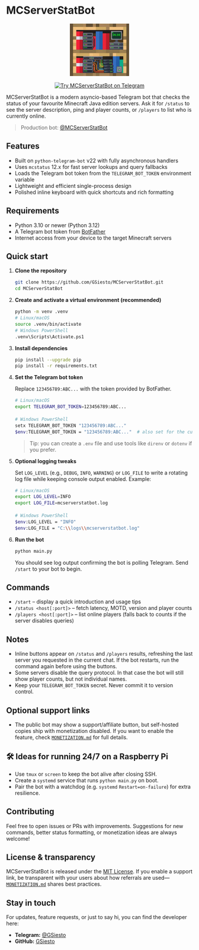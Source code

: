 # MCServerStatBot

<p align="center">
	<img src="assets/MCServerStatBotIcon.jpg" alt="MCServerStatBot icon" width="160" loading="lazy">
</p>

<p align="center">
	<a href="https://t.me/MCServerStatBot" target="_blank">
		<img src="https://img.shields.io/badge/Telegram-Try%20the%20bot-2CA5E0?style=for-the-badge&logo=telegram&logoColor=white" alt="Try MCServerStatBot on Telegram">
	</a>
</p>

MCServerStatBot is a modern asyncio-based Telegram bot that checks the status of your favourite Minecraft Java edition servers. Ask it for `/status` to see the server description, ping and player counts, or `/players` to list who is currently online.

> Production bot: [@MCServerStatBot](https://t.me/MCServerStatBot)

## Features

- Built on `python-telegram-bot` v22 with fully asynchronous handlers
- Uses `mcstatus` 12.x for fast server lookups and query fallbacks
- Loads the Telegram bot token from the `TELEGRAM_BOT_TOKEN` environment variable
- Lightweight and efficient single-process design
- Polished inline keyboard with quick shortcuts and rich formatting

## Requirements

- Python 3.10 or newer (Python 3.12)
- A Telegram bot token from [BotFather](https://t.me/BotFather)
- Internet access from your device to the target Minecraft servers

## Quick start

1. **Clone the repository**

	```bash
	git clone https://github.com/GSiesto/MCServerStatBot.git
	cd MCServerStatBot
	```

2. **Create and activate a virtual environment (recommended)**

	```bash
	python -m venv .venv
	# Linux/macOS
	source .venv/bin/activate
	# Windows PowerShell
	.venv\Scripts\Activate.ps1
	```

3. **Install dependencies**

	```bash
	pip install --upgrade pip
	pip install -r requirements.txt
	```

4. **Set the Telegram bot token**

	Replace `123456789:ABC...` with the token provided by BotFather.

	```bash
	# Linux/macOS
	export TELEGRAM_BOT_TOKEN=123456789:ABC...

	# Windows PowerShell
	setx TELEGRAM_BOT_TOKEN "123456789:ABC..."
	$env:TELEGRAM_BOT_TOKEN = "123456789:ABC..."  # also set for the current session
	```

	> Tip: you can create a `.env` file and use tools like `direnv` or `dotenv` if you prefer.

5. **Optional logging tweaks**

	Set `LOG_LEVEL` (e.g., `DEBUG`, `INFO`, `WARNING`) or `LOG_FILE` to write a rotating log file while keeping console output enabled. Example:

	```bash
	# Linux/macOS
	export LOG_LEVEL=INFO
	export LOG_FILE=mcserverstatbot.log

	# Windows PowerShell
	$env:LOG_LEVEL = "INFO"
	$env:LOG_FILE = "C:\\logs\\mcserverstatbot.log"
	```

6. **Run the bot**

	```bash
	python main.py
	```

	You should see log output confirming the bot is polling Telegram. Send `/start` to your bot to begin.

## Commands

- `/start` – display a quick introduction and usage tips
- `/status <host[:port]>` – fetch latency, MOTD, version and player counts
- `/players <host[:port]>` – list online players (falls back to counts if the server disables queries)

## Notes

- Inline buttons appear on `/status` and `/players` results, refreshing the last server you requested in the current chat. If the bot restarts, run the command again before using the buttons.
- Some servers disable the query protocol. In that case the bot will still show player counts, but not individual names.
- Keep your `TELEGRAM_BOT_TOKEN` secret. Never commit it to version control.

## Optional support links

- The public bot may show a support/affiliate button, but self-hosted copies ship with monetization disabled. If you want to enable the feature, check [`MONETIZATION.md`](./MONETIZATION.md) for full details.

## 🛠️ Ideas for running 24/7 on a Raspberry Pi

- Use `tmux` or `screen` to keep the bot alive after closing SSH.
- Create a `systemd` service that runs `python main.py` on boot.
- Pair the bot with a watchdog (e.g. `systemd` `Restart=on-failure`) for extra resilience.

## Contributing

Feel free to open issues or PRs with improvements. Suggestions for new commands, better status formatting, or monetization ideas are always welcome!

## License & transparency

MCServerStatBot is released under the [MIT License](./LICENSE). If you enable a support link, be transparent with your users about how referrals are used—[`MONETIZATION.md`](./MONETIZATION.md) shares best practices.

## Stay in touch

For updates, feature requests, or just to say hi, you can find the developer here:

- **Telegram:** [@GSiesto](https://t.me/GSiesto)
- **GitHub:** [GSiesto](https://github.com/GSiesto)



